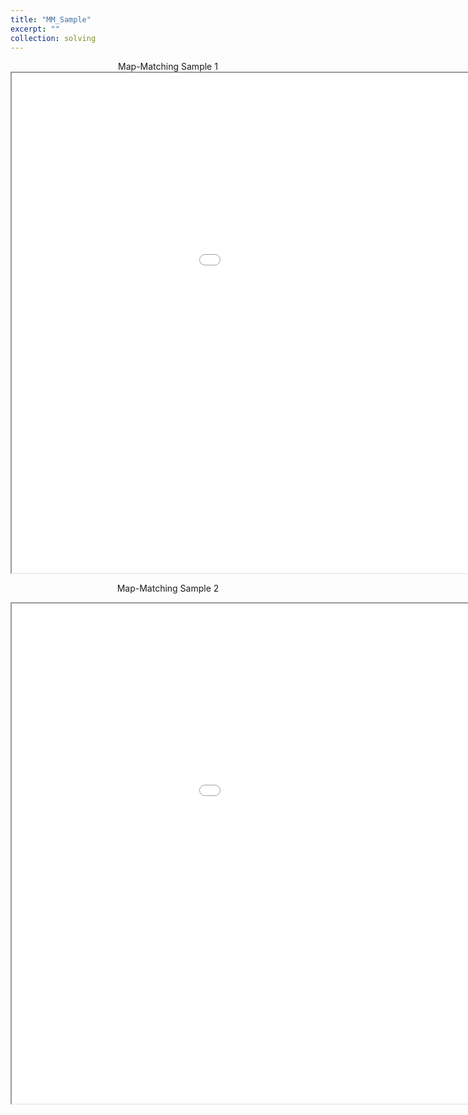 ```yaml
---
title: "MM_Sample"
excerpt: ""
collection: solving
---
```


<div align=center>
Map-Matching Sample 1
<iframe src="/files/Map-Matching-Sample_DC_10.html" width="1200" height="800" frameborder="1" name="Map-Matching-Sample_DC_10" scrolling="auto" style="display: block; margin: 0 auto;"></iframe>

Map-Matching Sample 2
<iframe src="/files/Map-Matching-Sample_DC_17.html" width="1200" height="800" frameborder="1" name="Map-Matching-Sample_DC_10" scrolling="auto" style="display: block; margin: 0 auto;"></iframe>  

</div>
